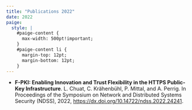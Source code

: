 ```yaml
---
title: "Publications 2022"
date: 2022
paige:
  style: |
    #paige-content {
      max-width: 500pt!important;
    }
    #paige-content li {
      margin-top: 12pt;
      margin-bottom: 12pt;
    }
---
```


- **F-PKI: Enabling Innovation and Trust Flexibility in the HTTPS Public-Key Infrastructure**. L. Chuat, C. Krähenbühl, P. Mittal, and A. Perrig. In Proceedings of the Symposium on Network and Distributed Systems Security (NDSS), 2022, https://dx.doi.org/10.14722/ndss.2022.24241.
